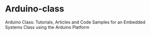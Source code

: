 Arduino-class
=============

Arduino Class: Tutorials, Articles and Code Samples for an Embedded Systems Class using the Arduino Platform
